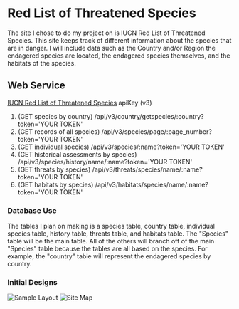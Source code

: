 Red List of Threatened Species
===============

The site I chose to do my project on is IUCN Red List of Threatened Species.
This site keeps track of different information about the species that are in danger.
I will include data such as the Country and/or Region the endagered species are located, 
the endagered species themselves, and the habitats of the species. 

Web Service
-----------
[IUCN Red List of Threatened Species](http://apiv3.iucnredlist.org/api/v3/docs) apiKey (v3)
1. (GET species by country) /api/v3/country/getspecies/:country?token='YOUR TOKEN'
2. (GET records of all species) /api/v3/species/page/:page_number?token='YOUR TOKEN'
3. (GET individual species) /api/v3/species/:name?token='YOUR TOKEN'
4. (GET historical assessments by species) /api/v3/species/history/name/:name?token='YOUR TOKEN'
5. (GET threats by species) /api/v3/threats/species/name/:name?token='YOUR TOKEN'
6. (GET habitats by species) /api/v3/habitats/species/name/:name?token='YOUR TOKEN'

### Database Use ######
The tables I plan on making is a species table, country table, individual species table, history table,
threats table, and habitats table. The "Species" table will be the main table. All of the others will branch off of the main
"Species" table because the tables are all based on the species. For example, the "country" table will represent the endagered species by country.

### Initial Designs ######
![Sample Layout](C:\Users\Arian\OneDrive\Documents\CVTC\SQC\sqc-project-akornmann123\docs\SampleLayout.png)
![Site Map](C:\Users\Arian\OneDrive\Documents\CVTC\SQC\sqc-project-akornmann123\docs\Sitemap.png)
